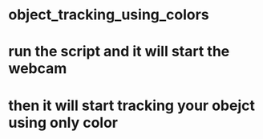# object_tracking_using_colors
# run the script and it will start the webcam
# then it will start tracking your obejct using only color
